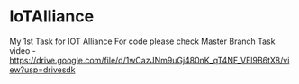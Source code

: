 # IoTAlliance
My 1st Task for IOT Alliance
For code please check Master Branch
Task video - https://drive.google.com/file/d/1wCazJNm9uGj480nK_qT4NF_VEl9B6tX8/view?usp=drivesdk
